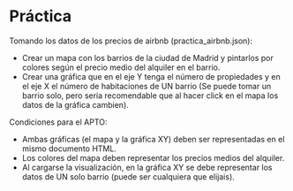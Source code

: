# Práctica
Tomando los datos de los precios de airbnb (practica_airbnb.json):
- Crear un mapa con los barrios de la ciudad de Madrid y pintarlos por colores según el precio medio del alquiler en el barrio.
- Crear una gráfica que en el eje Y tenga el número de propiedades y en el eje X el número de habitaciones de UN barrio (Se puede tomar un barrio solo, pero sería recomendable que al hacer click en el mapa los datos de la gráfica cambien).

Condiciones para el APTO:

- Ambas gráficas (el mapa y la gráfica XY) deben ser representadas en el mismo documento HTML.
- Los colores del mapa deben representar los precios medios del alquiler. 
- Al cargarse la visualización, en la gráfica XY se debe representar los datos de UN solo barrio (puede ser cualquiera que elijais).